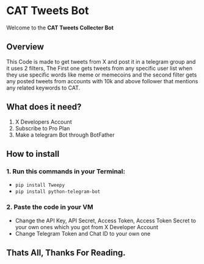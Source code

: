 # CAT Tweets Bot


Welcome to the **CAT Tweets Collecter Bot**


## Overview
This Code is made to get tweets from X and post it in a telegram group and it uses 2 filters, The First one gets tweets from any specific user list when they use specific words like meme or memecoins and the second filter gets any posted tweets from accounts with 10k and above follower that mentions any related keywords to CAT.


## What does it need?
1. X Developers Account
2. Subscribe to Pro Plan
3. Make a telegram Bot through BotFather


## How to install

### 1. Run this commands in your Terminal:
- ```pip install Tweepy```
- ```pip install python-telegram-bot```

### 2. Paste the code in your VM 
- Change the API Key, API Secret, Access Token, Access Token Secret to your own ones which you got from X Developer Account
- Change Telegram Token and Chat ID to your own one


## **Thats All, Thanks For Reading.**
